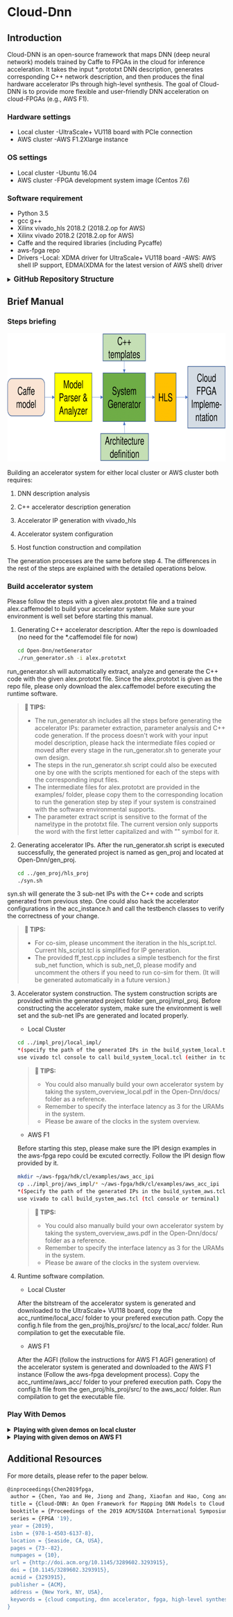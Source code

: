 # Cloud-Dnn

## Introduction

Cloud-DNN is an open-source framework that maps DNN (deep neural network) models trained by Caffe to FPGAs in the cloud for inference acceleration. It takes the input *.prototxt DNN description, generates corresponding C++ network description, and then produces the final hardware accelerator IPs through high-level synthesis. The goal of Cloud-DNN is to provide more flexible and user-friendly DNN acceleration on cloud-FPGAs (e.g., AWS F1). 

### Hardware settings
- Local cluster
-UltraScale+ VU118 board with PCIe connection
- AWS cluster
-AWS F1.2Xlarge instance

### OS settings
- Local cluster
-Ubuntu 16.04
- AWS cluster
-FPGA development system image (Centos 7.6)

### Software requirement
- Python 3.5
- gcc g++
- Xilinx vivado_hls 2018.2 (2018.2.op for AWS)
- Xilinx vivado 2018.2 (2018.2.op for AWS)
- Caffe and the required libraries (including Pycaffe)
- aws-fpga repo
- Drivers
-Local: XDMA driver for UltraScale+ VU118 board
-AWS: AWS shell IP support, EDMA(XDMA for the latest version of AWS shell) driver


<details>
<summary><big><strong>GitHub Repository Structure</strong></big></summary>

```sh
Open-Dnn/
|
|-- LICENSE
|-- README.md
|-- netGenerator
|   |-- paramExtractor
|   |-- dse
|   `-- netGen
|-- scripts
|   |-- compile
|   |-- hls_impl
|   `-- sys_gen
|-- acc_runtime
|   |-- local_acc
|   `-- aws_acc
|-- fpga_cnn
|   |-- src
|   `-- testbench
|-- docs
`-- examples
```
</details>


## Brief Manual

### Steps briefing

<p align="center">
  <img width="741" height="295" src="./docs/flow.png">
</p>

Building an accelerator system for either local cluster or AWS cluster both requires:

1. DNN description analysis

1. C++ accelerator description generation

1. Accelerator IP generation with vivado_hls

1. Accelerator system configuration

1. Host function construction and compilation

The generation processes are the same before step 4. The differences in the rest of the steps are explained with the detailed operations below.


### Build accelerator system

Please follow the steps with a given alex.prototxt file and a trained alex.caffemodel to build your accelerator system. Make sure your environment is well set before starting this manual.

1. Generating C++ accelerator description. After the repo is downloaded (no need for the *.caffemodel file for now)
	```sh
	cd Open-Dnn/netGenerator
    ./run_generator.sh -i alex.prototxt
    ```
run_generator.sh will automatically extract, analyze and generate the C++ code with the given alex.prototxt file. Since the alex.prototxt is given as the repo file, please only download the alex.caffemodel before executing the runtime software.

   >**:pushpin: TIPS:**
   > - The run_generator.sh includes all the steps before generating the accelerator IPs: parameter extraction, parameter analysis and C++ code generation. If the process doesn't work with your input model description, please hack the intermediate files copied or moved after every stage in the run_generator.sh to generate your own design.
   > - The steps in the run_generator.sh script could also be executed one by one with the scripts mentioned for each of the steps with the corresponding input files.
   > - The intermediate files for alex.prototxt are provided in the examples/ folder, please copy them to the corresponding location to run the generation step by step if your system is constrained with the software environmental supports.
   > - The parameter extract script is sensitive to the format of the name\type in the prototxt file. The current version only supports the word with the first letter capitalized and with "" symbol for it.

2. Generating accelerator IPs. After the run_generator.sh script is executed successfully, the generated project is named as gen_proj and located at Open-Dnn/gen_proj.
	```sh
    cd ../gen_proj/hls_proj
    ./syn.sh
	```
syn.sh will generate the 3 sub-net IPs with the C++ code and scripts generated from previous step. One could also hack the accelerator configurations in the acc_instance.h and call the testbench classes to verify the correctness of your change.

   >**:pushpin: TIPS:**
   > - For co-sim, please uncomment the iteration in the hls_script.tcl. Current hls_script.tcl is simplified for IP generation.
   > - The provided ff_test.cpp includes a simple testbench for the first sub_net function, which is sub_net_0, please modify and uncomment the others if you need to run co-sim for them. (It will be generated automatically in a future version.)

3. Accelerator system construction. The system construction scripts are provided within the generated project folder gen_proj/impl_proj. Before constructing the accelerator system, make sure the environment is well set and the sub-net IPs are generated and located properly.
   - Local Cluster
	```sh
    cd ../impl_proj/local_impl/
    *(specify the path of the generated IPs in the build_system_local.tcl)
    use vivado tcl console to call build_system_local.tcl (either in tcl console or with terminal mode)
	```

   >**:pushpin: TIPS:**
   > - You could also manually build your own accelerator system by taking the system_overview_local.pdf in the Open-Dnn/docs/ folder as a reference.
   > - Remember to specify the interface latency as 3 for the URAMs in the system.
   > - Please be aware of the clocks in the system overview.


   - AWS F1

   Before starting this step, please make sure the IPI design examples in the aws-fpga repo could be excuted correctly. Follow the IPI design flow provided by it.
	```sh
    mkdir ~/aws-fpga/hdk/cl/examples/aws_acc_ipi
    cp ../impl_proj/aws_impl/* ~/aws-fpga/hdk/cl/examples/aws_acc_ipi
    *(Specify the path of the generated IPs in the build_system_aws.tcl)
    use vivado to call build_system_aws.tcl (tcl console or terminal)
	```

   >**:pushpin: TIPS:**
   > - You could also manually build your own accelerator system by taking the system_overview_aws.pdf in the Open-Dnn/docs/ folder as a reference.
   > - Remember to specify the interface latency as 3 for the URAMs in the system.
   > - Please be aware of the clocks in the system overview.


4. Runtime software compilation.
   - Local Cluster

   After the bitstream of the accelerator system is generated and downloaded to the UltraScale+ VU118 board, copy the acc_runtime/local_acc/ folder to your prefered execution path. Copy the config.h file from the gen_proj/hls_proj/src/ to the local_acc/ folder. Run compilation to get the executable file.

   - AWS F1

   After the AGFI (follow the instructions for AWS F1 AGFI generation) of the accelerator system is generated and downloaded to the AWS F1 instance (Follow the aws-fpga development process). Copy the acc_runtime/aws_acc/ folder to your prefered execution path. Copy the config.h file from the gen_proj/hls_proj/src/ to the aws_acc/ folder. Run compilation to get the executable file.


### Play With Demos


<details>
<summary><strong>Playing with given demos on local cluster</strong></summary>

Please follow the steps to play with a given demo with bitstream and runtime software.


</details>

<details>
<summary><strong>Playing with given demos on AWS F1</strong></summary>

Please follow the steps to play with a given demo with AGFI and runtime software.


</details>



## Additional Resources

For more details, please refer to the paper below.

```sh
@inproceedings{Chen2019fpga,
 author = {Chen, Yao and He, Jiong and Zhang, Xiaofan and Hao, Cong and Chen, Deming},
 title = {Cloud-DNN: An Open Framework for Mapping DNN Models to Cloud FPGAs},
 booktitle = {Proceedings of the 2019 ACM/SIGDA International Symposium on Field-Programmable Gate Arrays},
 series = {FPGA '19},
 year = {2019},
 isbn = {978-1-4503-6137-8},
 location = {Seaside, CA, USA},
 pages = {73--82},
 numpages = {10},
 url = {http://doi.acm.org/10.1145/3289602.3293915},
 doi = {10.1145/3289602.3293915},
 acmid = {3293915},
 publisher = {ACM},
 address = {New York, NY, USA},
 keywords = {cloud computing, dnn accelerator, fpga, high-level synthesis, neural network, reconfiguration}
}
```
